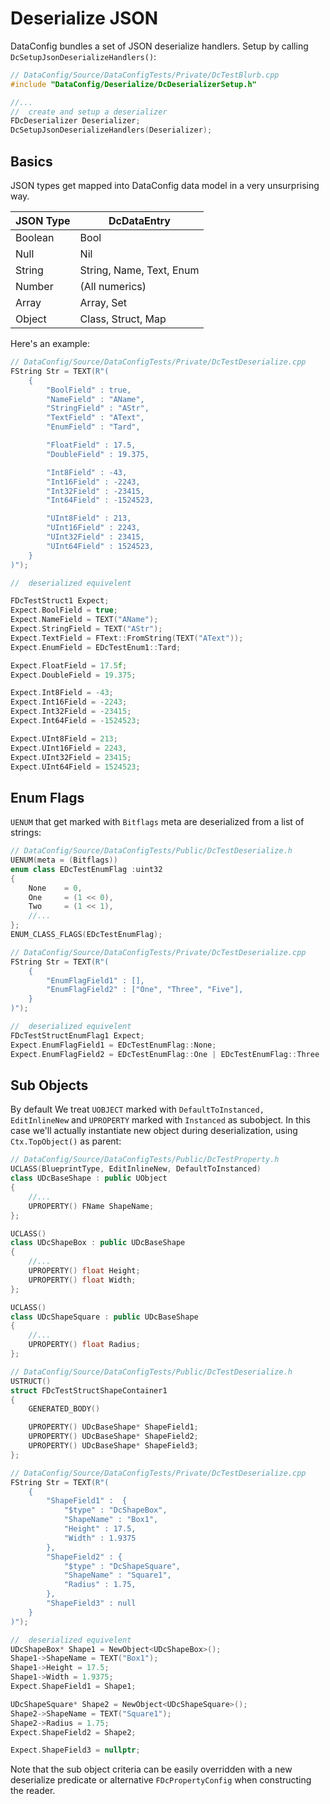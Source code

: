 # Deserialize JSON

DataConfig bundles a set of JSON deserialize handlers. Setup by calling `DcSetupJsonDeserializeHandlers()`:

```c++
// DataConfig/Source/DataConfigTests/Private/DcTestBlurb.cpp
#include "DataConfig/Deserialize/DcDeserializerSetup.h"

//...
//  create and setup a deserializer
FDcDeserializer Deserializer;
DcSetupJsonDeserializeHandlers(Deserializer);
```

## Basics

JSON types get mapped into DataConfig data model in a very unsurprising way.

| JSON Type | DcDataEntry              |
| :-------- | ------------------------ |
| Boolean   | Bool                     |
| Null      | Nil                      |
| String    | String, Name, Text, Enum |
| Number    | (All numerics)           |
| Array     | Array, Set               |
| Object    | Class, Struct, Map       |

Here's an example:

```c++
// DataConfig/Source/DataConfigTests/Private/DcTestDeserialize.cpp
FString Str = TEXT(R"(
    {
        "BoolField" : true,
        "NameField" : "AName",
        "StringField" : "AStr",
        "TextField" : "AText",
        "EnumField" : "Tard",

        "FloatField" : 17.5,
        "DoubleField" : 19.375,

        "Int8Field" : -43,
        "Int16Field" : -2243,
        "Int32Field" : -23415,
        "Int64Field" : -1524523,

        "UInt8Field" : 213,
        "UInt16Field" : 2243,
        "UInt32Field" : 23415,
        "UInt64Field" : 1524523,
    }
)");

//  deserialized equivelent

FDcTestStruct1 Expect;
Expect.BoolField = true;
Expect.NameField = TEXT("AName");
Expect.StringField = TEXT("AStr");
Expect.TextField = FText::FromString(TEXT("AText"));
Expect.EnumField = EDcTestEnum1::Tard;

Expect.FloatField = 17.5f;
Expect.DoubleField = 19.375;

Expect.Int8Field = -43;
Expect.Int16Field = -2243;
Expect.Int32Field = -23415;
Expect.Int64Field = -1524523;

Expect.UInt8Field = 213;
Expect.UInt16Field = 2243,
Expect.UInt32Field = 23415;
Expect.UInt64Field = 1524523;
```

## Enum Flags

`UENUM` that get marked with `Bitflags` meta are deserialized from a list of strings:

```c++
// DataConfig/Source/DataConfigTests/Public/DcTestDeserialize.h
UENUM(meta = (Bitflags))
enum class EDcTestEnumFlag :uint32
{
    None    = 0,
    One     = (1 << 0),
    Two     = (1 << 1),
    //...
};
ENUM_CLASS_FLAGS(EDcTestEnumFlag);

// DataConfig/Source/DataConfigTests/Private/DcTestDeserialize.cpp
FString Str = TEXT(R"(
    {
        "EnumFlagField1" : [],
        "EnumFlagField2" : ["One", "Three", "Five"],
    }
)");

//  deserialized equivelent
FDcTestStructEnumFlag1 Expect;
Expect.EnumFlagField1 = EDcTestEnumFlag::None;
Expect.EnumFlagField2 = EDcTestEnumFlag::One | EDcTestEnumFlag::Three | EDcTestEnumFlag::Five;
```

## Sub Objects

By default We treat `UOBJECT` marked with `DefaultToInstanced, EditInlineNew` and `UPROPERTY` marked with `Instanced` as subobject. In this case we'll actually instantiate new object during deserialization, using `Ctx.TopObject()` as parent:

```c++
// DataConfig/Source/DataConfigTests/Public/DcTestProperty.h
UCLASS(BlueprintType, EditInlineNew, DefaultToInstanced)
class UDcBaseShape : public UObject
{
    //...
    UPROPERTY() FName ShapeName;
};

UCLASS()
class UDcShapeBox : public UDcBaseShape
{
    //...
    UPROPERTY() float Height;
    UPROPERTY() float Width;
};

UCLASS()
class UDcShapeSquare : public UDcBaseShape
{
    //...
    UPROPERTY() float Radius;
};

// DataConfig/Source/DataConfigTests/Public/DcTestDeserialize.h
USTRUCT()
struct FDcTestStructShapeContainer1
{
    GENERATED_BODY()

    UPROPERTY() UDcBaseShape* ShapeField1;
    UPROPERTY() UDcBaseShape* ShapeField2;
    UPROPERTY() UDcBaseShape* ShapeField3;
};

// DataConfig/Source/DataConfigTests/Private/DcTestDeserialize.cpp
FString Str = TEXT(R"(
    {
        "ShapeField1" :  {
            "$type" : "DcShapeBox",
            "ShapeName" : "Box1",
            "Height" : 17.5,
            "Width" : 1.9375
        },
        "ShapeField2" : {
            "$type" : "DcShapeSquare",
            "ShapeName" : "Square1",
            "Radius" : 1.75,
        },
        "ShapeField3" : null
    }
)");

//  deserialized equivelent
UDcShapeBox* Shape1 = NewObject<UDcShapeBox>();
Shape1->ShapeName = TEXT("Box1");
Shape1->Height = 17.5;
Shape1->Width = 1.9375;
Expect.ShapeField1 = Shape1;

UDcShapeSquare* Shape2 = NewObject<UDcShapeSquare>();
Shape2->ShapeName = TEXT("Square1");
Shape2->Radius = 1.75;
Expect.ShapeField2 = Shape2;

Expect.ShapeField3 = nullptr;
```

Note that the sub object criteria can be easily overridden with a new deserialize predicate or alternative `FDcPropertyConfig` when constructing the reader.

